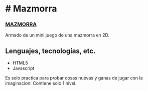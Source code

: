 # # Mazmorra

### [MAZMORRA](https://megagringa.github.io/Mazmorra/index.html)

Armado de un mini juego de una mazmorra en 2D.

## Lenguajes, tecnologías, etc.

- HTML5
- Javascript

Es solo practica para probar cosas nuevas y ganas de jugar con la imaginacion.
Contiene solo 1 nivel.
